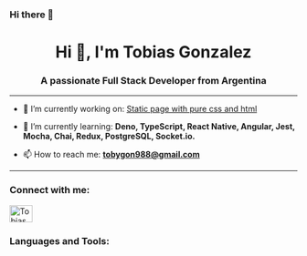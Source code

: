 ### Hi there 👋

<h1 align="center">Hi 👋, I'm Tobias Gonzalez</h1>
<h3 align="center">A passionate Full Stack Developer from Argentina</h3>

---

- 🔭 I’m currently working on: [Static page with pure css and html](https://alpalah.netlify.app/sections/menu.html)

- 🌱 I’m currently learning: **Deno, TypeScript, React Native, Angular, Jest, Mocha, Chai, Redux, PostgreSQL, Socket.io.**

- 📫 How to reach me: **tobygon988@gmail.com**

---

<h3 align="left">Connect with me:</h3>
<p align="left">

<a href="https://www.linkedin.com/in/tobias-gonzalez-6933ab240/" target="blank"><img align="center" src="https://raw.githubusercontent.com/rahuldkjain/github-profile-readme-generator/master/src/images/icons/Social/linked-in-alt.svg" alt="TobiasGonzalezz" height="30" width="40" /></a>
</p>

<h3 align="left">Languages and Tools:</h3>
